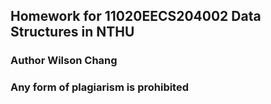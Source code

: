 ## Homework for 11020EECS204002 Data Structures in NTHU

### Author Wilson Chang

### **Any form of plagiarism is prohibited**
